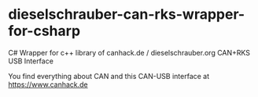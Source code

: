 # dieselschrauber-can-rks-wrapper-for-csharp
C# Wrapper for c++ library of canhack.de / dieselschrauber.org CAN+RKS USB Interface

You find everything about CAN and this CAN-USB interface at https://www.canhack.de
